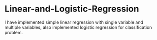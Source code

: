 # Linear-and-Logistic-Regression
I have implemented simple linear regression with single variable and multiple variables, also implemented logistic regression for classification problem.
